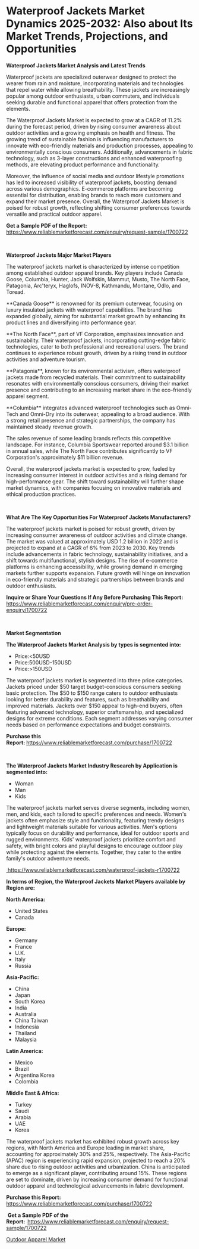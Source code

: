 <p><h1>Waterproof Jackets Market Dynamics 2025-2032: Also about Its Market Trends, Projections, and Opportunities</h1></p><p><strong>Waterproof Jackets Market Analysis and Latest Trends</strong></p>
<p><p>Waterproof jackets are specialized outerwear designed to protect the wearer from rain and moisture, incorporating materials and technologies that repel water while allowing breathability. These jackets are increasingly popular among outdoor enthusiasts, urban commuters, and individuals seeking durable and functional apparel that offers protection from the elements.</p><p>The Waterproof Jackets Market is expected to grow at a CAGR of 11.2% during the forecast period, driven by rising consumer awareness about outdoor activities and a growing emphasis on health and fitness. The growing trend of sustainable fashion is influencing manufacturers to innovate with eco-friendly materials and production processes, appealing to environmentally conscious consumers. Additionally, advancements in fabric technology, such as 3-layer constructions and enhanced waterproofing methods, are elevating product performance and functionality.</p><p>Moreover, the influence of social media and outdoor lifestyle promotions has led to increased visibility of waterproof jackets, boosting demand across various demographics. E-commerce platforms are becoming essential for distribution, enabling brands to reach more customers and expand their market presence. Overall, the Waterproof Jackets Market is poised for robust growth, reflecting shifting consumer preferences towards versatile and practical outdoor apparel.</p></p>
<p><strong>Get a Sample PDF of the Report:&nbsp;</strong> <a href="https://www.reliablemarketforecast.com/enquiry/request-sample/1700722?utm_campaign=1899&utm_medium=2&utm_source=Github&utm_content=ia&utm_term=07022025&utm_id=waterproof-jackets">https://www.reliablemarketforecast.com/enquiry/request-sample/1700722</a></p>
<p>&nbsp;</p>
<p><strong>Waterproof Jackets Major Market Players</strong></p>
<p><p>The waterproof jackets market is characterized by intense competition among established outdoor apparel brands. Key players include Canada Goose, Columbia, Hunter, Jack Wolfskin, Mammut, Musto, The North Face, Patagonia, Arc'teryx, Haglofs, INOV-8, Kathmandu, Montane, Odlo, and Toread.</p><p>**Canada Goose** is renowned for its premium outerwear, focusing on luxury insulated jackets with waterproof capabilities. The brand has expanded globally, aiming for substantial market growth by enhancing its product lines and diversifying into performance gear.</p><p>**The North Face**, part of VF Corporation, emphasizes innovation and sustainability. Their waterproof jackets, incorporating cutting-edge fabric technologies, cater to both professional and recreational users. The brand continues to experience robust growth, driven by a rising trend in outdoor activities and adventure tourism.</p><p>**Patagonia**, known for its environmental activism, offers waterproof jackets made from recycled materials. Their commitment to sustainability resonates with environmentally conscious consumers, driving their market presence and contributing to an increasing market share in the eco-friendly apparel segment.</p><p>**Columbia** integrates advanced waterproof technologies such as Omni-Tech and Omni-Dry into its outerwear, appealing to a broad audience. With a strong retail presence and strategic partnerships, the company has maintained steady revenue growth.</p><p>The sales revenue of some leading brands reflects this competitive landscape. For instance, Columbia Sportswear reported around $3.1 billion in annual sales, while The North Face contributes significantly to VF Corporation's approximately $11 billion revenue.</p><p>Overall, the waterproof jackets market is expected to grow, fueled by increasing consumer interest in outdoor activities and a rising demand for high-performance gear. The shift toward sustainability will further shape market dynamics, with companies focusing on innovative materials and ethical production practices.</p></p>
<p>&nbsp;</p>
<p><strong>What Are The Key Opportunities For Waterproof Jackets Manufacturers?</strong></p>
<p><p>The waterproof jackets market is poised for robust growth, driven by increasing consumer awareness of outdoor activities and climate change. The market was valued at approximately USD 1.2 billion in 2022 and is projected to expand at a CAGR of 6% from 2023 to 2030. Key trends include advancements in fabric technology, sustainability initiatives, and a shift towards multifunctional, stylish designs. The rise of e-commerce platforms is enhancing accessibility, while growing demand in emerging markets further supports expansion. Future growth will hinge on innovation in eco-friendly materials and strategic partnerships between brands and outdoor enthusiasts.</p></p>
<p><strong>Inquire or Share Your Questions If Any Before Purchasing This Report:</strong> <a href="https://www.reliablemarketforecast.com/enquiry/pre-order-enquiry/1700722?utm_campaign=1899&utm_medium=2&utm_source=Github&utm_content=ia&utm_term=07022025&utm_id=waterproof-jackets">https://www.reliablemarketforecast.com/enquiry/pre-order-enquiry/1700722</a></p>
<p>&nbsp;</p>
<p><strong>Market Segmentation</strong></p>
<p><strong>The Waterproof Jackets Market Analysis by types is segmented into:</strong></p>
<p><ul><li>Price:<50USD</li><li>Price:500USD-150USD</li><li>Price:>150USD</li></ul></p>
<p><p>The waterproof jackets market is segmented into three price categories. Jackets priced under $50 target budget-conscious consumers seeking basic protection. The $50 to $150 range caters to outdoor enthusiasts looking for better durability and features, such as breathability and improved materials. Jackets over $150 appeal to high-end buyers, often featuring advanced technology, superior craftsmanship, and specialized designs for extreme conditions. Each segment addresses varying consumer needs based on performance expectations and budget constraints.</p></p>
<p><strong>Purchase this Report:&nbsp;</strong><a href="https://www.reliablemarketforecast.com/purchase/1700722?utm_campaign=1899&utm_medium=2&utm_source=Github&utm_content=ia&utm_term=07022025&utm_id=waterproof-jackets">https://www.reliablemarketforecast.com/purchase/1700722</a></p>
<p>&nbsp;</p>
<p><strong>The Waterproof Jackets Market Industry Research by Application is segmented into:</strong></p>
<p><ul><li>Woman</li><li>Man</li><li>Kids</li></ul></p>
<p><p>The waterproof jackets market serves diverse segments, including women, men, and kids, each tailored to specific preferences and needs. Women's jackets often emphasize style and functionality, featuring trendy designs and lightweight materials suitable for various activities. Men's options typically focus on durability and performance, ideal for outdoor sports and rugged environments. Kids' waterproof jackets prioritize comfort and safety, with bright colors and playful designs to encourage outdoor play while protecting against the elements. Together, they cater to the entire family's outdoor adventure needs.</p></p>
<p><a href="https://www.reliablemarketforecast.com/waterproof-jackets-r1700722?utm_campaign=1899&utm_medium=2&utm_source=Github&utm_content=ia&utm_term=07022025&utm_id=waterproof-jackets">&nbsp;https://www.reliablemarketforecast.com/waterproof-jackets-r1700722</a></p>
<p><strong>In terms of Region, the Waterproof Jackets Market Players available by Region are:</strong></p>
<p>
    <p> <strong> North America: </strong>
        <ul>
            <li>United States</li>
            <li>Canada</li>
        </ul>
        </p> 
    <p> <strong> Europe: </strong>
        <ul>
            <li>Germany</li>
            <li>France</li>
            <li>U.K.</li>
            <li>Italy</li>
            <li>Russia</li>
        </ul>
        </p> 
    <p> <strong> Asia-Pacific: </strong>
        <ul>
            <li>China</li>
            <li>Japan</li>
            <li>South Korea</li>
            <li>India</li>
            <li>Australia</li>
            <li>China Taiwan</li>
            <li>Indonesia</li>
            <li>Thailand</li>
            <li>Malaysia</li>
        </ul>
        </p> 
    <p> <strong> Latin America: </strong>
        <ul>
            <li>Mexico</li>
            <li>Brazil</li>
            <li>Argentina Korea</li>
            <li>Colombia</li>
        </ul>
        </p> 
    <p> <strong> Middle East & Africa: </strong>
        <ul>
            <li>Turkey</li>
            <li>Saudi</li>
            <li>Arabia</li>
            <li>UAE</li>
            <li>Korea</li>
        </ul>
    </p>
    </p>
<p><p>The waterproof jackets market has exhibited robust growth across key regions, with North America and Europe leading in market share, accounting for approximately 30% and 25%, respectively. The Asia-Pacific (APAC) region is experiencing rapid expansion, projected to reach a 20% share due to rising outdoor activities and urbanization. China is anticipated to emerge as a significant player, contributing around 15%. These regions are set to dominate, driven by increasing consumer demand for functional outdoor apparel and technological advancements in fabric development.</p></p>
<p><strong>Purchase this Report: </strong><a href="https://www.reliablemarketforecast.com/purchase/1700722?utm_campaign=1899&utm_medium=2&utm_source=Github&utm_content=ia&utm_term=07022025&utm_id=waterproof-jackets">https://www.reliablemarketforecast.com/purchase/1700722</a></p>
<p>&nbsp;<strong>Get a Sample PDF of the Report:&nbsp;&nbsp;</strong><a href="https://www.reliablemarketforecast.com/enquiry/request-sample/1700722?utm_campaign=1899&utm_medium=2&utm_source=Github&utm_content=ia&utm_term=07022025&utm_id=waterproof-jackets">https://www.reliablemarketforecast.com/enquiry/request-sample/1700722</a></p>
<p><strong></strong></p>
<p><p><a href="https://github.com/YashRP12/Market-Research-Report-List-7/blob/main/outdoor-apparel-market.md?utm_campaign=1899&utm_medium=2&utm_source=Github&utm_content=ia&utm_term=07022025&utm_id=waterproof-jackets">Outdoor Apparel Market</a></p></p>